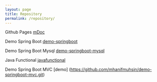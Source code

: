 ```yaml
---
layout: page
title: Repository
permalink: /repository/
---
```


Github Pages [mDoc](https://github.com/mhanifmuhsin/mDoc)

Demo Spring Boot [demo-springboot](https://github.com/mhanifmuhsin/demo-springboot.git)

Demo Spring Boot Mysql [demo-springboot-mysql](https://github.com/mhanifmuhsin/demo-springboot-mysql.git)

Java Functional [javafunctional](https://github.com/mhanifmuhsin/javafunctional.git)

Demo Spring Boot MVC [demo] (https://github.com/mhanifmuhsin/demo-springboot-mvc.git)

